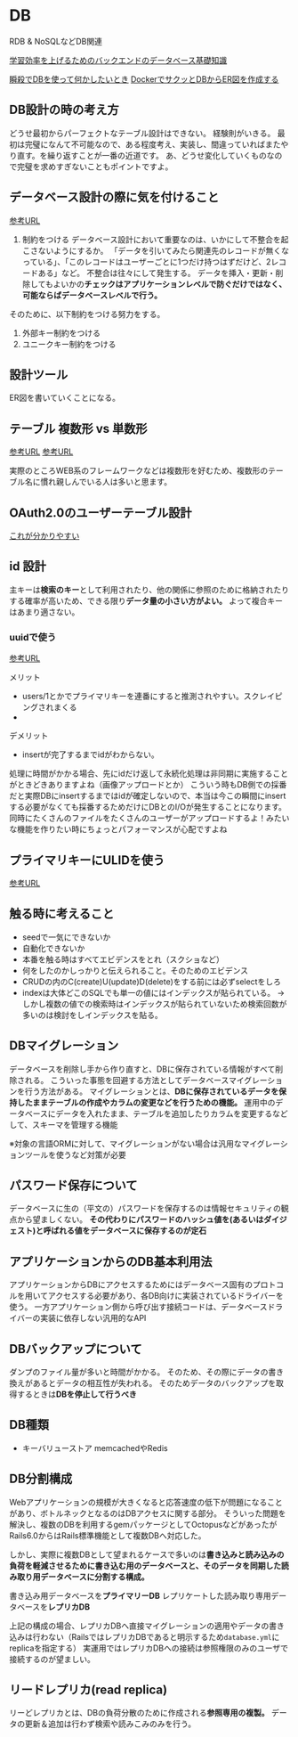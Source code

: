 # DB

RDB & NoSQLなどDB関連

[学習効率を上げるためのバックエンドのデータベース基礎知識](https://devsakaso.com/about-database-basics/)

[瞬殺でDBを使って何かしたいとき](https://zenn.dev/takuho/articles/efc40344f3122e)
[DockerでサクッとDBからER図を作成する](https://qiita.com/kamukiriri/items/ab1669c19831c18db9ee)

## DB設計の時の考え方

どうせ最初からパーフェクトなテーブル設計はできない。
経験則がいきる。
最初は完璧になんて不可能なので、ある程度考え、実装し、間違っていればまたやり直す。を繰り返すことが一番の近道です。
あ、どうせ変化していくものなので完璧を求めすぎないこともポイントですよ。

## データベース設計の際に気を付けること
[参考URL](https://tech.tabechoku.com/entry/2020/06/15/132518)

1. 制約をつける
データベース設計において重要なのは、いかにして不整合を起こさないようにするか。
「データを引いてみたら関連先のレコードが無くなっている」、「このレコードはユーザーごとに1つだけ持つはずだけど、2レコードある」など。 不整合は往々にして発生する。
データを挿入・更新・削除してもよいかの**チェックはアプリケーションレベルで防ぐだけではなく、可能ならばデータベースレベルで行う。**

そのために、以下制約をつける努力をする。
  1. 外部キー制約をつける
  2. ユニークキー制約をつける




## 設計ツール

ER図を書いていくことになる。

## テーブル 複数形 vs 単数形
[参考URL](https://medium.com/@fbnlsr/the-table-naming-dilemma-singular-vs-plural-dc260d90aaff)
[参考URL](https://qiita.com/siinai/items/d4274c95fcdde3fd7295)

実際のところWEB系のフレームワークなどは複数形を好むため、複数形のテーブル名に慣れ親しんでいる人は多いと思ます。

## OAuth2.0のユーザーテーブル設計
[これが分かりやすい](https://zenn.dev/pyhrinezumi/articles/8455f0d61e856f)


## id 設計

主キーは**検索のキー**として利用されたり、他の関係に参照のために格納されたりする確率が高いため、できる限り**データ量の小さい方がよい。**
よって複合キーはあまり適さない。

### uuidで使う
[参考URL](https://zenn.dev/dowanna6/articles/3c84e3818891c3)

メリット
- users/1とかでプライマリキーを連番にすると推測されやすい。スクレイピングされまくる
- 

デメリット
- insertが完了するまでidがわからない。

処理に時間がかかる場合、先にidだけ返して永続化処理は非同期に実施することがときどきありますよね（画像アップロードとか）
こういう時もDB側での採番だと実際DBにinsertするまではidが確定しないので、本当は今この瞬間にinsertする必要がなくても採番するためだけにDBとのI/Oが発生することになります。同時にたくさんのファイルをたくさんのユーザーがアップロードするよ！みたいな機能を作りたい時にちょっとパフォーマンスが心配ですよね

## プライマリキーにULIDを使う
[参考URL](https://zenn.dev/emiksk/articles/e2716c0af75eea)



## 触る時に考えること

- seedで一気にできないか
- 自動化できないか
- 本番を触る時はすべてエビデンスをとれ（スクショなど）
- 何をしたのかしっかりと伝えられること。そのためのエビデンス
- CRUDの内のC(create)U(update)D(delete)をする前には必ずselectをしろ
- indexは大体どこのSQLでも単一の値にはインデックスが貼られている。
→ しかし複数の値での検索時はインデックスが貼られていないため検索回数が多いのは検討をしインデックスを貼る。

## DBマイグレーション

データベースを削除し手から作り直すと、DBに保存されている情報がすべて削除される。
こういった事態を回避する方法としてデータベースマイグレーションを行う方法がある。
マイグレーションとは、**DBに保存されているデータを保持したままテーブルの作成やカラムの変更などを行うための機能。**
運用中のデータベースにデータを入れたまま、テーブルを追加したりカラムを変更するなどして、スキーマを管理する機能

※対象の言語ORMに対して、マイグレーションがない場合は汎用なマイグレーションツールを使うなど対策が必要

## パスワード保存について

データベースに生の（平文の）パスワードを保存するのは情報セキュリティの観点から望ましくない。
**その代わりにパスワードのハッシュ値を(あるいはダイジェスト)と呼ばれる値をデータベースに保存するのが定石**

## アプリケーションからのDB基本利用法

アプリケーションからDBにアクセスするためにはデータベース固有のプロトコルを用いてアクセスする必要があり、各DB向けに実装されているドライバーを使う。
一方アプリケーション側から呼び出す接続コードは、データベースドライバーの実装に依存しない汎用的なAPI

## DBバックアップについて

ダンプのファイル量が多いと時間がかかる。
そのため、その際にデータの書き換えがあるとデータの相互性が失われる。
そのためデータのバックアップを取得するときは**DBを停止して行うべき**

## DB種類

- キーバリューストア
memcachedやRedis

## DB分割構成

Webアプリケーションの規模が大きくなると応答速度の低下が問題になることがあり、ボトルネックとなるのはDBアクセスに関する部分。
そういった問題を解決し、複数のDBを利用するgemパッケージとしてOctopusなどがあったがRails6.0からはRails標準機能として複数DBへ対応した。

しかし、実際に複数DBとして望まれるケースで多いのは**書き込みと読み込みの負荷を軽減させるために書き込む用のデータベースと、そのデータを同期した読み取り用データベースに分割する構成。**

書き込み用データベースを**プライマリーDB**
レプリケートした読み取り専用データベースを**レプリカDB**


上記の構成の場合、レプリカDBへ直接マイグレーションの適用やデータの書き込みは行わない（RailsではレプリカDBであると明示するため`database.yml`にreplicaを指定する）
実運用ではレプリカDBへの接続は参照権限のみのユーザで接続するのが望ましい。

## リードレプリカ(read replica)

リーどレプリカとは、DBの負荷分散のために作成される**参照専用の複製。**
データの更新＆追加は行わず検索や読みこみのみを行う。
